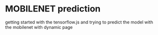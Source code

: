 # MOBILENET prediction
getting started with the tensorflow.js and trying to predict the model with the mobilenet with dynamic page 
